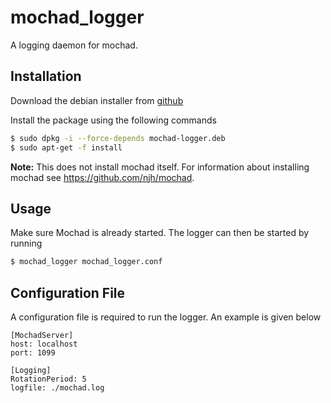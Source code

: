 mochad_logger
=============

A logging daemon for mochad.


Installation
------------
Download the debian installer from [github](https://github.com/mrdanbrooks/mochad_logger/releases/download/0.0.4/mochad-logger.deb)

Install the package using the following commands

```bash
$ sudo dpkg -i --force-depends mochad-logger.deb
$ sudo apt-get -f install
```

**Note:** This does not install mochad itself. For information about installing mochad see https://github.com/njh/mochad.



Usage
-----

Make sure Mochad is already started. The logger can then be started by running

```bash
$ mochad_logger mochad_logger.conf
```


Configuration File
------------------
A configuration file is required to run the logger. An example is given below

```
[MochadServer]
host: localhost
port: 1099

[Logging]
RotationPeriod: 5
logfile: ./mochad.log
```
